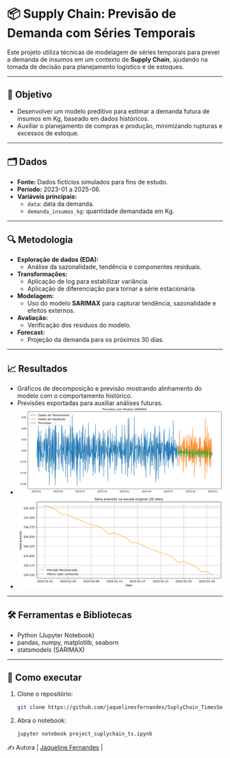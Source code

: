 # 📦 Supply Chain: Previsão de Demanda com Séries Temporais

Este projeto utiliza técnicas de modelagem de séries temporais para prever a demanda de insumos em um contexto de **Supply Chain**, ajudando na tomada de decisão para planejamento logístico e de estoques.

---

## 🚀 Objetivo

- Desenvolver um modelo preditivo para estimar a demanda futura de insumos em Kg, baseado em dados históricos.
- Auxiliar o planejamento de compras e produção, minimizando rupturas e excessos de estoque.

---

## 🗂️ Dados

- **Fonte:** Dados fictícios simulados para fins de estudo.
- **Período:** 2023-01 a 2025-06.
- **Variáveis principais:**
  - `data`: data da demanda.
  - `demanda_insumos_kg`: quantidade demandada em Kg.

---

## 🔍 Metodologia

- **Exploração de dados (EDA):**
  - Análise da sazonalidade, tendência e componentes residuais.
- **Transformações:**
  - Aplicação de log para estabilizar variância.
  - Aplicação de diferenciação para tornar a série estacionária.
- **Modelagem:**
  - Uso do modelo **SARIMAX** para capturar tendência, sazonalidade e efeitos externos.
- **Avaliação:**
  - Verificação dos resíduos do modelo.
- **Forecast:**
  - Projeção da demanda para os próximos 30 dias.

---

## 📈 Resultados

- Gráficos de decomposição e previsão mostrando alinhamento do modelo com o comportamento histórico.
- Previsões exportadas para auxiliar análises futuras.
- ![alt text](image.png)
- ![alt text](image-1.png)

---

## 🛠️ Ferramentas e Bibliotecas

- Python (Jupyter Notebook)
- pandas, numpy, matplotlib, seaborn
- statsmodels (SARIMAX)

---

## 📂 Como executar

1. Clone o repositório:
   ```bash
   git clone https://github.com/jaquelinesfernandes/SuplyChain_TimesSeries.git


2. Abra o notebook: 
    ```bash 
    jupyter notebook project_suplychain_ts.ipynb


✍️ Autora
|          [Jaqueline Fernandes](https://github.com/jaquelinesfernandes)          |
